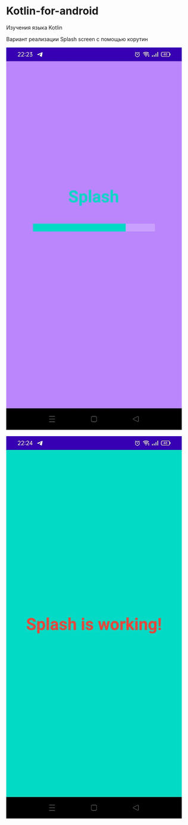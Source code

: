 # Kotlin-for-android
Изучения языка Kotlin

Вариант реализации Splash screen с помощью корутин

![Скриншот приложения](https://github.com/FrikoGad/Kotlin-for-android/raw/Task-2/1.jpg)


![Скриншот приложения](https://github.com/FrikoGad/Kotlin-for-android/raw/Task-2/2.jpg)
